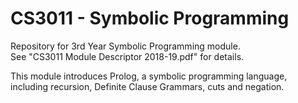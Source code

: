 # CS3011 - Symbolic Programming

Repository for 3rd Year Symbolic Programming module.  
See "CS3011 Module Descriptor 2018-19.pdf" for details.  
  
This module introduces Prolog, a symbolic programming language, including recursion, Definite Clause Grammars, cuts and negation.
